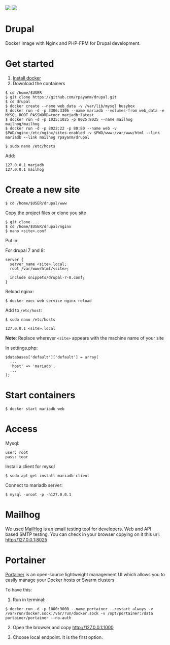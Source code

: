 [![](https://images.microbadger.com/badges/image/rpayanm/drupal.svg)](https://microbadger.com/images/rpayanm/drupal "Get your own image badge on microbadger.com")
[![](https://images.microbadger.com/badges/version/rpayanm/drupal.svg)](https://microbadger.com/images/rpayanm/drupal "Get your own version badge on microbadger.com")

# Drupal
Docker Image with Nginx and PHP-FPM for Drupal development.

# Get started
1. [Install docker](https://docs.docker.com/engine/installation/)
2. Download the containers
```
$ cd /home/$USER
$ git clone https://github.com/rpayanm/drupal.git
$ cd drupal
$ docker create --name web_data -v /var/lib/mysql busybox
$ docker run -d -p 3306:3306 --name mariadb --volumes-from web_data -e MYSQL_ROOT_PASSWORD=toor mariadb:latest
$ docker run -d -p 1025:1025 -p 8025:8025 --name mailhog mailhog/mailhog
$ docker run -d -p 8022:22 -p 80:80 --name web -v $PWD/nginx:/etc/nginx/sites-enabled -v $PWD/www:/var/www/html --link mariadb --link mailhog rpayanm/drupal
```
`$ sudo nano /etc/hosts`

Add:

```
127.0.0.1 mariadb
127.0.0.1 mailhog
```

# Create a new site
`$ cd /home/$USER/drupal/www`

Copy the project files or clone you site
```
$ git clone ...
$ cd /home/$USER/drupal/nginx
$ nano <site>.conf
```
Put in:

For drupal 7 and 8:
```
server {
  server_name <site>.local;
  root /var/www/html/<site>;

  include snippets/drupal-7-8.conf;
}
```
Reload nginx:

`$ docker exec web service nginx reload`

Add to `/etc/host`:

`$ sudo nano /etc/hosts`

`127.0.0.1 <site>.local`

**Note**: Replace wherever `<site>` appears with the machine name of your site

In settings.php:

```
$databases['default']['default'] = array(
  ...
  'host' => 'mariadb',
  ...
);
```

# Start containers
`$ docker start mariadb web`

# Access

Mysql:
```
user: root
pass: toor
```
Install a client for mysql

`$ sudo apt-get install mariadb-client`

Connect to mariadb server:

`$ mysql -uroot -p -h127.0.0.1`

# Mailhog
We used  [MailHog](https://github.com/mailhog/MailHog) is an email testing tool for developers. Web and API based SMTP testing.
You can check in your browser copying on it this url: http://127.0.0.1:8025

# Portainer
[Portainer](https://portainer.io) is an open-source lightweight management UI which allows you to easily manage your Docker hosts or Swarm clusters 

To have this:

1. Run in terminal:
```
$ docker run -d -p 1000:9000 --name portainer --restart always -v /var/run/docker.sock:/var/run/docker.sock -v /opt/portainer:/data portainer/portainer --no-auth
```

2. Open the browser and copy http://127.0.0.1:1000

3. Choose local endpoint. It is the first option.
